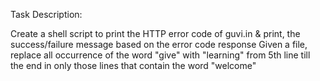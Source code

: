 
Task Description:

Create a shell script to print the HTTP error code of guvi.in & print, the success/failure message based on the error code response
Given a file, replace all occurrence of the word "give" with "learning" from 5th line till the end in only those lines that contain the word "welcome"

